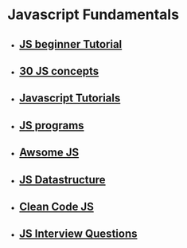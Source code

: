 # Javascript Fundamentals

- ## [JS beginner Tutorial](https://github.com/dinanathsj29/javascript-beginners-tutorial)
- ## [30 JS concepts](https://github.com/siba-x-prasad/Useful_JavaScript30)
- ## [Javascript Tutorials](https://github.com/siba-x-prasad/javascript)
- ## [JS programs](https://github.com/siba-x-prasad/complete-javascript-course)
- ## [Awsome JS](https://github.com/siba-x-prasad/awesome-javascript)
- ## [JS Datastructure](https://github.com/siba-x-prasad/javascript-algorithms)
- ## [Clean Code JS](https://github.com/siba-x-prasad/clean-code-javascript)
- ## [JS Interview Questions](https://github.com/siba-x-prasad/javascript-interview-questions)
